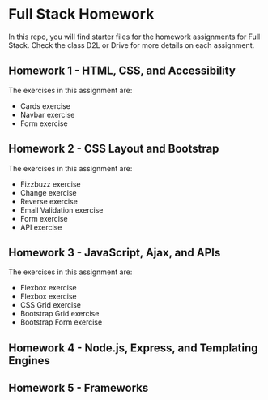 # Full Stack Homework

In this repo, you will find starter files for the homework assignments for Full Stack. Check the class D2L or Drive for more details on each assignment.

## Homework 1 - HTML, CSS, and Accessibility

The exercises in this assignment are:

- Cards exercise
- Navbar exercise
- Form exercise

## Homework 2 - CSS Layout and Bootstrap

The exercises in this assignment are:

- Fizzbuzz exercise
- Change exercise
- Reverse exercise
- Email Validation exercise
- Form exercise
- API exercise

## Homework 3 - JavaScript, Ajax, and APIs

The exercises in this assignment are:

- Flexbox exercise
- Flexbox exercise
- CSS Grid exercise
- Bootstrap Grid exercise
- Bootstrap Form exercise

## Homework 4 - Node.js, Express, and Templating Engines

## Homework 5 - Frameworks
